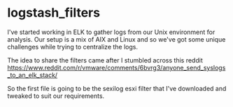 # logstash_filters
I've started working in ELK to gather logs from our Unix environment for analysis. Our setup is a mix of AIX and Linux and so we've got
some unique challenges while trying to centralize the logs.

The idea to share the filters came after I stumbled across this reddit https://www.reddit.com/r/vmware/comments/6bvrg3/anyone_send_syslogs_to_an_elk_stack/

So the first file is going to be the sexilog esxi filter that I've downloaded and tweaked to suit our requirements.
